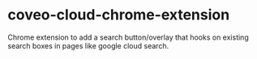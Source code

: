# coveo-cloud-chrome-extension
Chrome extension to add a search button/overlay that hooks on existing search boxes in pages like google cloud search.
